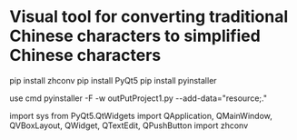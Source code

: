 # Visual tool for converting traditional Chinese characters to simplified Chinese characters

pip install zhconv
pip install PyQt5
pip install pyinstaller


use cmd pyinstaller -F -w outPutProject1.py --add-data="resource;."



import sys
from PyQt5.QtWidgets import QApplication, QMainWindow, QVBoxLayout, QWidget, QTextEdit, QPushButton
import zhconv
